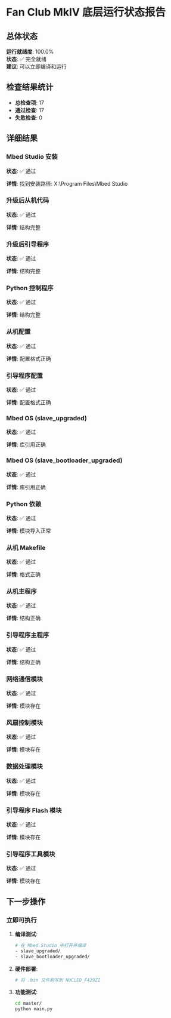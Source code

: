 
# Fan Club MkIV 底层运行状态报告

## 总体状态

**运行就绪度**: 100.0%  
**状态**: ✅ 完全就绪  
**建议**: 可以立即编译和运行

## 检查结果统计

- **总检查项**: 17
- **通过检查**: 17
- **失败检查**: 0

## 详细结果

### Mbed Studio 安装

**状态**: ✅ 通过

**详情**: 找到安装路径: X:\Program Files\Mbed Studio

### 升级后从机代码

**状态**: ✅ 通过

**详情**: 结构完整

### 升级后引导程序

**状态**: ✅ 通过

**详情**: 结构完整

### Python 控制程序

**状态**: ✅ 通过

**详情**: 结构完整

### 从机配置

**状态**: ✅ 通过

**详情**: 配置格式正确

### 引导程序配置

**状态**: ✅ 通过

**详情**: 配置格式正确

### Mbed OS (slave_upgraded)

**状态**: ✅ 通过

**详情**: 库引用正确

### Mbed OS (slave_bootloader_upgraded)

**状态**: ✅ 通过

**详情**: 库引用正确

### Python 依赖

**状态**: ✅ 通过

**详情**: 模块导入正常

### 从机 Makefile

**状态**: ✅ 通过

**详情**: 格式正确

### 从机主程序

**状态**: ✅ 通过

**详情**: 结构正确

### 引导程序主程序

**状态**: ✅ 通过

**详情**: 结构正确

### 网络通信模块

**状态**: ✅ 通过

**详情**: 模块存在

### 风扇控制模块

**状态**: ✅ 通过

**详情**: 模块存在

### 数据处理模块

**状态**: ✅ 通过

**详情**: 模块存在

### 引导程序 Flash 模块

**状态**: ✅ 通过

**详情**: 模块存在

### 引导程序工具模块

**状态**: ✅ 通过

**详情**: 模块存在


## 下一步操作


### 立即可执行

1. **编译测试**:
   ```bash
   # 在 Mbed Studio 中打开并编译
   - slave_upgraded/
   - slave_bootloader_upgraded/
   ```

2. **硬件部署**:
   ```bash
   # 将 .bin 文件刷写到 NUCLEO_F429ZI
   ```

3. **功能测试**:
   ```bash
   cd master/
   python main.py
   ```
